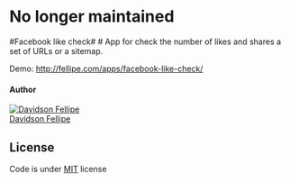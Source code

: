 # No longer maintained

#Facebook like check# #
App for check the number of likes and shares a set of
URLs or a sitemap.

Demo: http://fellipe.com/apps/facebook-like-check/


#### Author

[![Davidson Fellipe](http://gravatar.com/avatar/054c583ad5dc09a861874e14dcb43e4c?s=70)](https://github.com/davidsonfellipe)
<br>
[Davidson Fellipe](https://github.com/davidsonfellipe)

## License

Code is under [MIT](http://davidsonfellipe.mit-license.org) license
